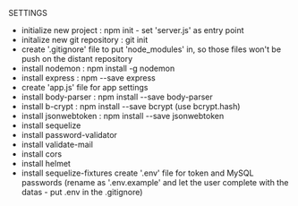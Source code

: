 SETTINGS

* initialize new project : npm init - set 'server.js' as entry point
* initalize new git repository : git init
* create '.gitignore' file to put 'node_modules' in, so those files won't be push on the distant repository
* install nodemon : npm install -g nodemon
* install express : npm --save express
* create 'app.js' file for app settings
* install body-parser : npm install --save body-parser
* install b-crypt : npm install --save bcrypt (use bcrypt.hash)
* install jsonwebtoken : npm install --save jsonwebtoken
* install sequelize
* install password-validator
* install validate-mail
* install cors
* install helmet
* install sequelize-fixtures
create '.env' file for token and MySQL passwords (rename as '.env.example' and let the user complete with the datas - put .env in the .gitignore)